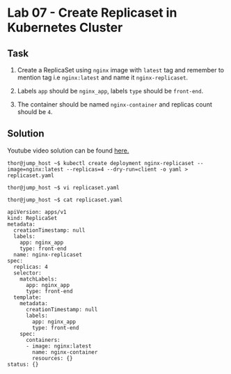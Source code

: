 # Lab 07 - Create Replicaset in Kubernetes Cluster
## Task
1. Create a ReplicaSet using `nginx` image with `latest` tag and remember to mention tag i.e `nginx:latest` and name it `nginx-replicaset`.

2. Labels `app` should be `nginx_app`, labels `type` should be `front-end`.

3. The container should be named `nginx-container` and replicas count should be `4`. 


## Solution
Youtube video solution can be found [here.](https://www.youtube.com/watch?v=R-ruawscwDg)

```
thor@jump_host ~$ kubectl create deployment nginx-replicaset --image=nginx:latest --replicas=4 --dry-run=client -o yaml > replicaset.yaml 

thor@jump_host ~$ vi replicaset.yaml 

thor@jump_host ~$ cat replicaset.yaml 

apiVersion: apps/v1 
kind: ReplicaSet 
metadata: 
  creationTimestamp: null 
  labels: 
    app: nginx_app 
    type: front-end 
  name: nginx-replicaset 
spec: 
  replicas: 4 
  selector: 
    matchLabels: 
      app: nginx_app 
      type: front-end 
  template: 
    metadata: 
      creationTimestamp: null 
      labels: 
        app: nginx_app 
        type: front-end 
    spec: 
      containers: 
      - image: nginx:latest 
        name: nginx-container 
        resources: {} 
status: {} 

```